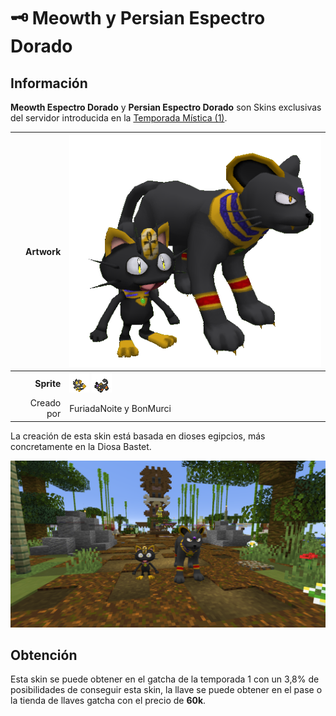 # 🗝️ Meowth y Persian Espectro Dorado
## Información

**Meowth Espectro Dorado** y **Persian Espectro Dorado** son Skins exclusivas del servidor introducida en la [Temporada Mística (1)](./).

|                     **Artwork** | ![Artwork de Meowth y Persian Espectro Dorado](../../images/pokemon/temporada-1/EspectroDorado.png)                                                                                    |
| ------------------------------: | -------------------------------------------------------------------------------------------------------------------------------------- |
|                  **Sprite** | ![Sprite de Meowth Espectro Dorado](../../images/pokemon/temporada-1/espectrodorado1-sprite.png) ![Sprite de Persian Espectro Dorado](../../images/pokemon/temporada-1/espectrodorado2-sprite.png)                                                          |                                                                                                             |
|                      Creado por | FuriadaNoite y BonMurci                                                                                                                |

La creación de esta skin está basada en dioses egipcios, más concretamente en la Diosa Bastet.

![Formas de Meowth y Persian Espectro Dorado](../../images/pokemon/temporada-1/espectrodorado-formas.png)

## Obtención

Esta skin se puede obtener en el gatcha de la temporada 1 con un 3,8% de posibilidades de conseguir esta skin, la llave se puede obtener en el pase o la tienda de llaves gatcha con el precio de **60k**.
